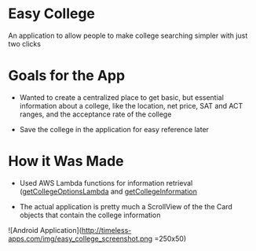 # Easy College

An application to allow people to make college searching simpler with just two clicks

# Goals for the App

* Wanted to create a centralized place to get basic, but essential information about a college, like the location, net price, 
SAT and ACT ranges, and the acceptance rate of the college

* Save the college in the application for easy reference later

# How it Was Made

* Used AWS Lambda functions for information retrieval 
([getCollegeOptionsLambda](https://github.com/BinaryWiz/GetCollegeOptionsLambda) and 
[getCollegeInformation](https://github.com/BinaryWiz/GetCollegeInformation)

* The actual application is pretty much a ScrollView of the the Card objects that contain the college information

![Android Application](http://timeless-apps.com/img/easy_college_screenshot.png =250x50)
